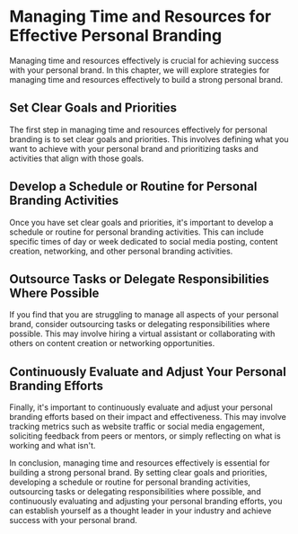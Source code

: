 Managing Time and Resources for Effective Personal Branding
==========================================================================================================================================

Managing time and resources effectively is crucial for achieving success with your personal brand. In this chapter, we will explore strategies for managing time and resources effectively to build a strong personal brand.

Set Clear Goals and Priorities
------------------------------

The first step in managing time and resources effectively for personal branding is to set clear goals and priorities. This involves defining what you want to achieve with your personal brand and prioritizing tasks and activities that align with those goals.

Develop a Schedule or Routine for Personal Branding Activities
--------------------------------------------------------------

Once you have set clear goals and priorities, it's important to develop a schedule or routine for personal branding activities. This can include specific times of day or week dedicated to social media posting, content creation, networking, and other personal branding activities.

Outsource Tasks or Delegate Responsibilities Where Possible
-----------------------------------------------------------

If you find that you are struggling to manage all aspects of your personal brand, consider outsourcing tasks or delegating responsibilities where possible. This may involve hiring a virtual assistant or collaborating with others on content creation or networking opportunities.

Continuously Evaluate and Adjust Your Personal Branding Efforts
---------------------------------------------------------------

Finally, it's important to continuously evaluate and adjust your personal branding efforts based on their impact and effectiveness. This may involve tracking metrics such as website traffic or social media engagement, soliciting feedback from peers or mentors, or simply reflecting on what is working and what isn't.

In conclusion, managing time and resources effectively is essential for building a strong personal brand. By setting clear goals and priorities, developing a schedule or routine for personal branding activities, outsourcing tasks or delegating responsibilities where possible, and continuously evaluating and adjusting your personal branding efforts, you can establish yourself as a thought leader in your industry and achieve success with your personal brand.
